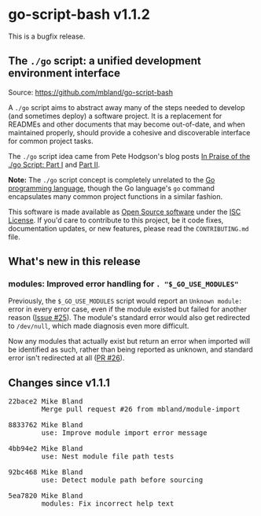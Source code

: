 # go-script-bash v1.1.2

This is a bugfix release.

## The `./go` script: a unified development environment interface

Source: https://github.com/mbland/go-script-bash

A `./go` script aims to abstract away many of the steps needed to develop (and sometimes deploy) a software project. It is a replacement for READMEs and other documents that may become out-of-date, and when maintained properly, should provide a cohesive and discoverable interface for common project tasks.

The `./go` script idea came from Pete Hodgson's blog posts [In Praise of the ./go Script: Part I](https://www.thoughtworks.com/insights/blog/praise-go-script-part-i) and [Part II](https://www.thoughtworks.com/insights/blog/praise-go-script-part-ii).

**Note:** The `./go` script concept is completely unrelated to the [Go programming language](https://golang.org), though the Go language's `go` command encapsulates many common project functions in a similar fashion.

This software is made available as [Open Source software](https://opensource.org/osd-annotated) under the [ISC License](https://www.isc.org/downloads/software-support-policy/isc-license/). If you'd care to contribute to this project, be it code fixes, documentation updates, or new features, please read the `CONTRIBUTING.md` file.

## What's new in this release

### modules: Improved error handling for `. "$_GO_USE_MODULES"`

Previously, the `$_GO_USE_MODULES` script would report an `Unknown module:` error in every error case, even if the module existed but failed for another reason ([Issue #25](https://github.com/mbland/go-script-bash/issues/25)). The module's standard error would also get redirected to `/dev/null`, which made diagnosis even more difficult.

Now any modules that actually exist but return an error when imported will be identified as such, rather than being reported as unknown, and standard error isn't redirected at all ([PR #26](https://github.com/mbland/go-script-bash/pull/26)).

## Changes since v1.1.1

<pre>
22bace2 Mike Bland <mbland@acm.org>
        Merge pull request #26 from mbland/module-import

8833762 Mike Bland <mbland@acm.org>
        use: Improve module import error message

4bb94e2 Mike Bland <mbland@acm.org>
        use: Nest module file path tests

92bc468 Mike Bland <mbland@acm.org>
        use: Detect module path before sourcing

5ea7820 Mike Bland <mbland@acm.org>
        modules: Fix incorrect help text
</pre>
